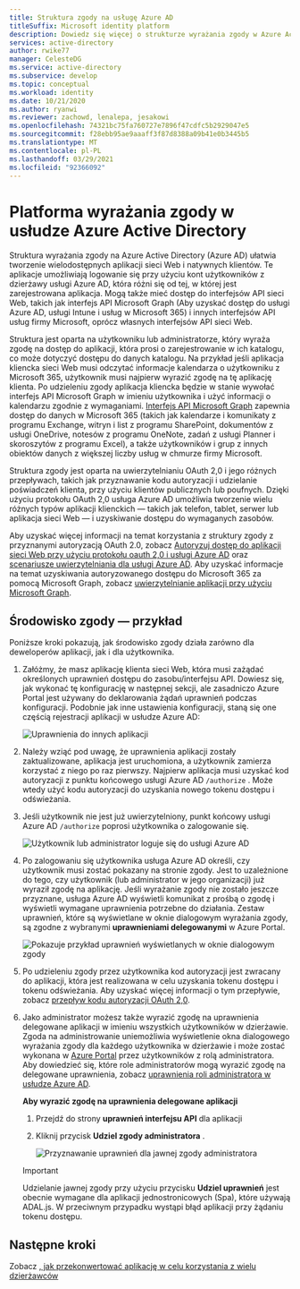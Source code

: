 ```yaml
---
title: Struktura zgody na usługę Azure AD
titleSuffix: Microsoft identity platform
description: Dowiedz się więcej o strukturze wyrażania zgody w Azure Active Directory i sposobach tworzenia wielodostępnych aplikacji sieci Web i natywnych klientów z wieloma dzierżawcami.
services: active-directory
author: rwike77
manager: CelesteDG
ms.service: active-directory
ms.subservice: develop
ms.topic: conceptual
ms.workload: identity
ms.date: 10/21/2020
ms.author: ryanwi
ms.reviewer: zachowd, lenalepa, jesakowi
ms.openlocfilehash: 74321bc75fa760727e7896f47cdfc5b2929047e5
ms.sourcegitcommit: f28ebb95ae9aaaff3f87d8388a09b41e0b3445b5
ms.translationtype: MT
ms.contentlocale: pl-PL
ms.lasthandoff: 03/29/2021
ms.locfileid: "92366092"
---
```

# <a name="azure-active-directory-consent-framework"></a>Platforma wyrażania zgody w usłudze Azure Active Directory

Struktura wyrażania zgody na Azure Active Directory (Azure AD) ułatwia tworzenie wielodostępnych aplikacji sieci Web i natywnych klientów. Te aplikacje umożliwiają logowanie się przy użyciu kont użytkowników z dzierżawy usługi Azure AD, która różni się od tej, w której jest zarejestrowana aplikacja. Mogą także mieć dostęp do interfejsów API sieci Web, takich jak interfejs API Microsoft Graph (Aby uzyskać dostęp do usługi Azure AD, usługi Intune i usług w Microsoft 365) i innych interfejsów API usług firmy Microsoft, oprócz własnych interfejsów API sieci Web.

Struktura jest oparta na użytkowniku lub administratorze, który wyraża zgodę na dostęp do aplikacji, która prosi o zarejestrowanie w ich katalogu, co może dotyczyć dostępu do danych katalogu. Na przykład jeśli aplikacja kliencka sieci Web musi odczytać informacje kalendarza o użytkowniku z Microsoft 365, użytkownik musi najpierw wyrazić zgodę na tę aplikację klienta. Po udzieleniu zgody aplikacja kliencka będzie w stanie wywołać interfejs API Microsoft Graph w imieniu użytkownika i użyć informacji o kalendarzu zgodnie z wymaganiami. [Interfejs API Microsoft Graph](https://developer.microsoft.com/graph) zapewnia dostęp do danych w Microsoft 365 (takich jak kalendarze i komunikaty z programu Exchange, witryn i list z programu SharePoint, dokumentów z usługi OneDrive, notesów z programu OneNote, zadań z usługi Planner i skoroszytów z programu Excel), a także użytkowników i grup z innych obiektów danych z większej liczby usług w chmurze firmy Microsoft.

Struktura zgody jest oparta na uwierzytelnianiu OAuth 2,0 i jego różnych przepływach, takich jak przyznawanie kodu autoryzacji i udzielanie poświadczeń klienta, przy użyciu klientów publicznych lub poufnych. Dzięki użyciu protokołu OAuth 2,0 usługa Azure AD umożliwia tworzenie wielu różnych typów aplikacji klienckich — takich jak telefon, tablet, serwer lub aplikacja sieci Web — i uzyskiwanie dostępu do wymaganych zasobów.

Aby uzyskać więcej informacji na temat korzystania z struktury zgody z przyznanymi autoryzacją OAuth 2.0, zobacz [Autoryzuj dostęp do aplikacji sieci Web przy użyciu protokołu oauth 2,0 i usługi Azure AD](v2-oauth2-auth-code-flow.md) oraz [scenariusze uwierzytelniania dla usługi Azure AD](./authentication-vs-authorization.md). Aby uzyskać informacje na temat uzyskiwania autoryzowanego dostępu do Microsoft 365 za pomocą Microsoft Graph, zobacz [uwierzytelnianie aplikacji przy użyciu Microsoft Graph](/graph/).

## <a name="consent-experience---an-example"></a>Środowisko zgody — przykład

Poniższe kroki pokazują, jak środowisko zgody działa zarówno dla deweloperów aplikacji, jak i dla użytkownika.

1. Załóżmy, że masz aplikację klienta sieci Web, która musi zażądać określonych uprawnień dostępu do zasobu/interfejsu API. Dowiesz się, jak wykonać tę konfigurację w następnej sekcji, ale zasadniczo Azure Portal jest używany do deklarowania żądań uprawnień podczas konfiguracji. Podobnie jak inne ustawienia konfiguracji, staną się one częścią rejestracji aplikacji w usłudze Azure AD:

    ![Uprawnienia do innych aplikacji](./media/consent-framework/permissions.png)

1. Należy wziąć pod uwagę, że uprawnienia aplikacji zostały zaktualizowane, aplikacja jest uruchomiona, a użytkownik zamierza korzystać z niego po raz pierwszy. Najpierw aplikacja musi uzyskać kod autoryzacji z punktu końcowego usługi Azure AD `/authorize` . Może wtedy użyć kodu autoryzacji do uzyskania nowego tokenu dostępu i odświeżania.

1. Jeśli użytkownik nie jest już uwierzytelniony, punkt końcowy usługi Azure AD `/authorize` poprosi użytkownika o zalogowanie się.

    ![Użytkownik lub administrator loguje się do usługi Azure AD](./media/consent-framework/usersignin.png)

1. Po zalogowaniu się użytkownika usługa Azure AD określi, czy użytkownik musi zostać pokazany na stronie zgody. Jest to uzależnione do tego, czy użytkownik (lub administrator w jego organizacji) już wyraził zgodę na aplikację. Jeśli wyrażanie zgody nie zostało jeszcze przyznane, usługa Azure AD wyświetli komunikat z prośbą o zgodę i wyświetli wymagane uprawnienia potrzebne do działania. Zestaw uprawnień, które są wyświetlane w oknie dialogowym wyrażania zgody, są zgodne z wybranymi **uprawnieniami delegowanymi** w Azure Portal.

    ![Pokazuje przykład uprawnień wyświetlanych w oknie dialogowym zgody](./media/consent-framework/consent.png)

1. Po udzieleniu zgody przez użytkownika kod autoryzacji jest zwracany do aplikacji, która jest realizowana w celu uzyskania tokenu dostępu i tokenu odświeżania. Aby uzyskać więcej informacji o tym przepływie, zobacz [przepływ kodu autoryzacji OAuth 2,0](v2-oauth2-auth-code-flow.md).

1. Jako administrator możesz także wyrazić zgodę na uprawnienia delegowane aplikacji w imieniu wszystkich użytkowników w dzierżawie. Zgoda na administrowanie uniemożliwia wyświetlenie okna dialogowego wyrażania zgody dla każdego użytkownika w dzierżawie i może zostać wykonana w [Azure Portal](https://portal.azure.com) przez użytkowników z rolą administratora. Aby dowiedzieć się, które role administratorów mogą wyrazić zgodę na delegowane uprawnienia, zobacz [uprawnienia roli administratora w usłudze Azure AD](../roles/permissions-reference.md).

    **Aby wyrazić zgodę na uprawnienia delegowane aplikacji**

   1. Przejdź do strony **uprawnień interfejsu API** dla aplikacji
   1. Kliknij przycisk **Udziel zgody administratora** .

      ![Przyznawanie uprawnień dla jawnej zgody administratora](./media/consent-framework/grant-consent.png)

   > [!IMPORTANT]
   > Udzielanie jawnej zgody przy użyciu przycisku **Udziel uprawnień** jest obecnie wymagane dla aplikacji jednostronicowych (Spa), które używają ADAL.js. W przeciwnym przypadku wystąpi błąd aplikacji przy żądaniu tokenu dostępu.

## <a name="next-steps"></a>Następne kroki

Zobacz [, jak przekonwertować aplikację w celu korzystania z wielu dzierżawców](howto-convert-app-to-be-multi-tenant.md)
